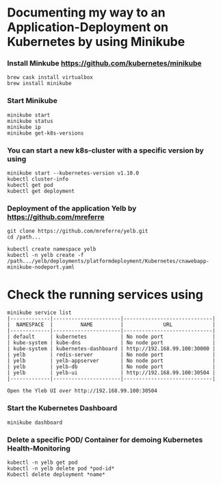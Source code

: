 # Documenting my way to an Application-Deployment on Kubernetes by using Minikube

### Install Minkube https://github.com/kubernetes/minikube
```
brew cask install virtualbox
brew install minikube
```
### Start Minikube
```
minikube start
minikube status
minikube ip
minikube get-k8s-versions
```

### You can start a new k8s-cluster with a specific version by using
```
minikube start --kubernetes-version v1.10.0
kubectl cluster-info
kubectl get pod
kubectl get deployment
```

### Deployment of the application Yelb by https://github.com/mreferre
```
git clone https://github.com/mreferre/yelb.git
cd /path...
```
```
kubectl create namespace yelb
kubectl -n yelb create -f /path.../yelb/deployments/platformdeployment/Kubernetes/cnawebapp-minikube-nodeport.yaml
```
# Check the running services using
```
minikube service list
|-------------|----------------------|-----------------------------|
|  NAMESPACE  |         NAME         |             URL             |
|-------------|----------------------|-----------------------------|
| default     | kubernetes           | No node port                |
| kube-system | kube-dns             | No node port                |
| kube-system | kubernetes-dashboard | http://192.168.99.100:30000 |
| yelb        | redis-server         | No node port                |
| yelb        | yelb-appserver       | No node port                |
| yelb        | yelb-db              | No node port                |
| yelb        | yelb-ui              | http://192.168.99.100:30504 |
|-------------|----------------------|-----------------------------|

Open the Yleb UI over http://192.168.99.100:30504
```
### Start the Kubernetes Dashboard
```
minikube dashboard
```
### Delete a specific POD/ Container for demoing Kubernetes Health-Monitoring
```
kubectl -n yelb get pod
kubectl -n yelb delete pod *pod-id*
Kubectl delete deployment *name*
```
